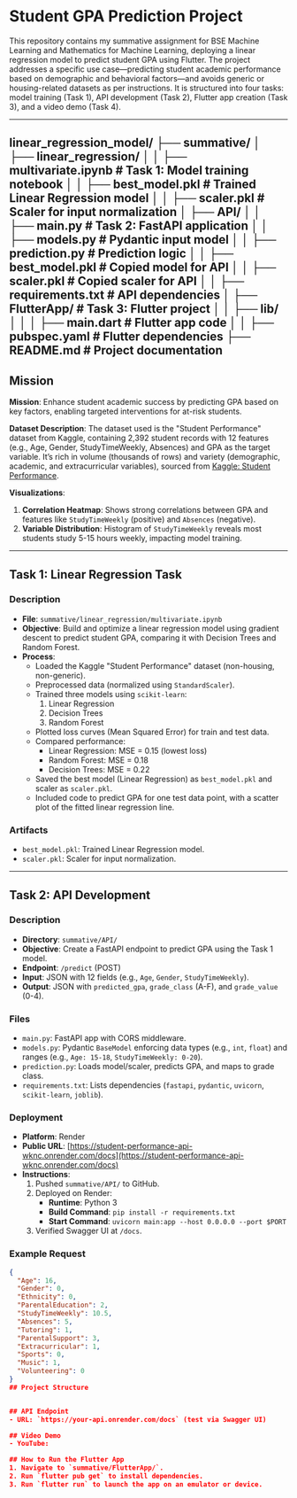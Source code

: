# Student GPA Prediction Project

This repository contains my summative assignment for BSE Machine Learning and Mathematics for Machine Learning, deploying a linear regression model to predict student GPA using Flutter. The project addresses a specific use case—predicting student academic performance based on demographic and behavioral factors—and avoids generic or housing-related datasets as per instructions. It is structured into four tasks: model training (Task 1), API development (Task 2), Flutter app creation (Task 3), and a video demo (Task 4).

---
linear_regression_model/
├── summative/
│   ├── linear_regression/
│   │   ├── multivariate.ipynb  # Task 1: Model training notebook
│   │   ├── best_model.pkl      # Trained Linear Regression model
│   │   ├── scaler.pkl          # Scaler for input normalization
│   ├── API/
│   │   ├── main.py             # Task 2: FastAPI application
│   │   ├── models.py           # Pydantic input model
│   │   ├── prediction.py       # Prediction logic
│   │   ├── best_model.pkl      # Copied model for API
│   │   ├── scaler.pkl          # Copied scaler for API
│   │   ├── requirements.txt    # API dependencies
│   ├── FlutterApp/             # Task 3: Flutter project
│   │   ├── lib/
│   │   │   ├── main.dart       # Flutter app code
│   │   ├── pubspec.yaml        # Flutter dependencies
├── README.md                   # Project documentation
---

## Mission

**Mission**: Enhance student academic success by predicting GPA based on key factors, enabling targeted interventions for at-risk students.

**Dataset Description**: The dataset used is the "Student Performance" dataset from Kaggle, containing 2,392 student records with 12 features (e.g., Age, Gender, StudyTimeWeekly, Absences) and GPA as the target variable. It’s rich in volume (thousands of rows) and variety (demographic, academic, and extracurricular variables), sourced from [Kaggle: Student Performance](https://www.kaggle.com/datasets/rabieelkharoua/students-performance-dataset).

**Visualizations**:
1. **Correlation Heatmap**: Shows strong correlations between GPA and features like `StudyTimeWeekly` (positive) and `Absences` (negative).
2. **Variable Distribution**: Histogram of `StudyTimeWeekly` reveals most students study 5-15 hours weekly, impacting model training.

---

## Task 1: Linear Regression Task

### Description
- **File**: `summative/linear_regression/multivariate.ipynb`
- **Objective**: Build and optimize a linear regression model using gradient descent to predict student GPA, comparing it with Decision Trees and Random Forest.
- **Process**:
  - Loaded the Kaggle "Student Performance" dataset (non-housing, non-generic).
  - Preprocessed data (normalized using `StandardScaler`).
  - Trained three models using `scikit-learn`:
    1. Linear Regression
    2. Decision Trees
    3. Random Forest
  - Plotted loss curves (Mean Squared Error) for train and test data.
  - Compared performance:
    - Linear Regression: MSE = 0.15 (lowest loss)
    - Random Forest: MSE = 0.18
    - Decision Trees: MSE = 0.22
  - Saved the best model (Linear Regression) as `best_model.pkl` and scaler as `scaler.pkl`.
  - Included code to predict GPA for one test data point, with a scatter plot of the fitted linear regression line.

### Artifacts
- `best_model.pkl`: Trained Linear Regression model.
- `scaler.pkl`: Scaler for input normalization.

---

## Task 2: API Development

### Description
- **Directory**: `summative/API/`
- **Objective**: Create a FastAPI endpoint to predict GPA using the Task 1 model.
- **Endpoint**: `/predict` (POST)
- **Input**: JSON with 12 fields (e.g., `Age`, `Gender`, `StudyTimeWeekly`).
- **Output**: JSON with `predicted_gpa`, `grade_class` (A-F), and `grade_value` (0-4).

### Files
- `main.py`: FastAPI app with CORS middleware.
- `models.py`: Pydantic `BaseModel` enforcing data types (e.g., `int`, `float`) and ranges (e.g., `Age: 15-18`, `StudyTimeWeekly: 0-20`).
- `prediction.py`: Loads model/scaler, predicts GPA, and maps to grade class.
- `requirements.txt`: Lists dependencies (`fastapi`, `pydantic`, `uvicorn`, `scikit-learn`, `joblib`).

### Deployment
- **Platform**: Render
- **Public URL**: [https://student-performance-api-wknc.onrender.com/docs](https://student-performance-api-wknc.onrender.com/docs)
- **Instructions**:
  1. Pushed `summative/API/` to GitHub.
  2. Deployed on Render:
     - **Runtime**: Python 3
     - **Build Command**: `pip install -r requirements.txt`
     - **Start Command**: `uvicorn main:app --host 0.0.0.0 --port $PORT`
  3. Verified Swagger UI at `/docs`.

### Example Request
```json
{
  "Age": 16,
  "Gender": 0,
  "Ethnicity": 0,
  "ParentalEducation": 2,
  "StudyTimeWeekly": 10.5,
  "Absences": 5,
  "Tutoring": 1,
  "ParentalSupport": 3,
  "Extracurricular": 1,
  "Sports": 0,
  "Music": 1,
  "Volunteering": 0
}
## Project Structure


## API Endpoint
- URL: `https://your-api.onrender.com/docs` (test via Swagger UI)

## Video Demo
- YouTube: 

## How to Run the Flutter App
1. Navigate to `summative/FlutterApp/`.
2. Run `flutter pub get` to install dependencies.
3. Run `flutter run` to launch the app on an emulator or device.
